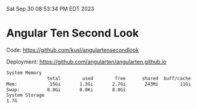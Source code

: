 Sat Sep 30 08:53:34 PM EDT 2023

# Angular Ten Second Look

Code: https://github.com/kusl/angulartensecondlook

Deployment: https://github.com/angularten/angularten.github.io

```bash
System Memory
               total        used        free      shared  buff/cache   available
Mem:            15Gi       1.3Gi       2.7Gi       243Mi        11Gi        13Gi
Swap:          8.0Gi       0.0Ki       8.0Gi
System Storage
1.7G	.
```
